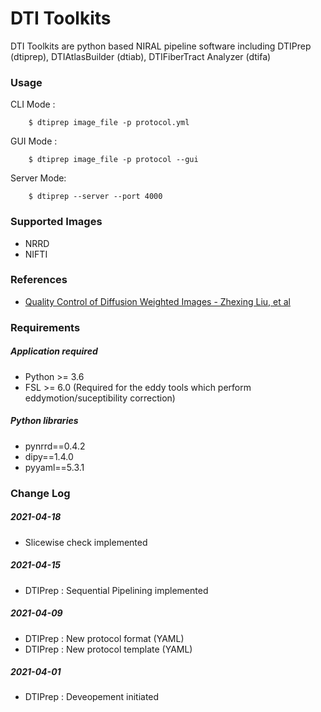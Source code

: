 # DTI Toolkits 

DTI Toolkits are python based NIRAL pipeline software including DTIPrep (dtiprep), DTIAtlasBuilder (dtiab), DTIFiberTract Analyzer (dtifa)

### Usage

CLI Mode :

```
    $ dtiprep image_file -p protocol.yml
```

GUI Mode :
```
    $ dtiprep image_file -p protocol --gui
```

Server Mode:
```
    $ dtiprep --server --port 4000
```


### Supported Images

- NRRD 
- NIFTI

### References

- [Quality Control of Diffusion Weighted Images - Zhexing Liu, et al](https://www.ncbi.nlm.nih.gov/pmc/articles/PMC3864968/)

### Requirements

##### Application required

- Python >= 3.6 
- FSL >= 6.0 (Required for the eddy tools which perform eddymotion/suceptibility correction)

##### Python libraries
- pynrrd==0.4.2
- dipy==1.4.0
- pyyaml==5.3.1

### Change Log

##### 2021-04-18
- Slicewise check implemented

##### 2021-04-15
- DTIPrep : Sequential Pipelining implemented

##### 2021-04-09
- DTIPrep : New protocol format (YAML)
- DTIPrep : New protocol template (YAML)

##### 2021-04-01
- DTIPrep : Deveopement initiated
